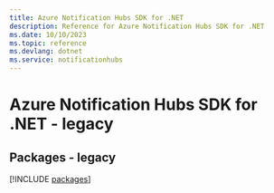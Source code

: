 ```yaml
---
title: Azure Notification Hubs SDK for .NET
description: Reference for Azure Notification Hubs SDK for .NET
ms.date: 10/10/2023
ms.topic: reference
ms.devlang: dotnet
ms.service: notificationhubs
---
```

# Azure Notification Hubs SDK for .NET - legacy
## Packages - legacy
[!INCLUDE [packages](notification-hubs-index.md)]
